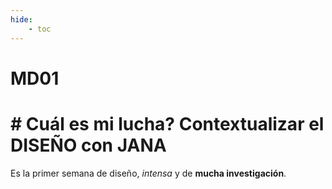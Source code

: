 ```yaml
---
hide:
    - toc
---
```


# MD01
# # Cuál es mi lucha? Contextualizar el DISEÑO con JANA
Es la primer semana de diseño,  *intensa* y de **mucha investigación**. 
